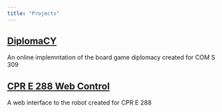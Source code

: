 ```yaml
---
title: "Projects"
---
```


## [DiplomaCY](/projects/diplomacy)
An online implemntation of the board game diplomacy created for COM S 309

## [CPR E 288 Web Control](/projects/cpre288)
A web interface to the robot created for CPR E 288
